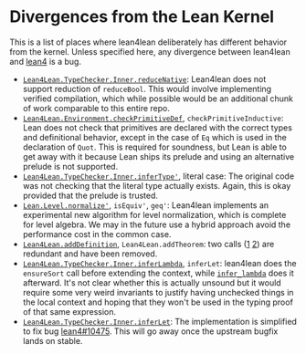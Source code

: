 # Divergences from the Lean Kernel

This is a list of places where lean4lean deliberately has different behavior from the kernel. Unless specified here, any divergence between lean4lean and [lean4](https://github.com/leanprover/lean4/tree/master/src/kernel) is a bug.

* [`Lean4Lean.TypeChecker.Inner.reduceNative`](Lean4Lean/TypeChecker.lean): Lean4lean does not support reduction of `reduceBool`. This would involve implementing verified compilation, which while possible would be an additional chunk of work comparable to this entire repo.
* [`Lean4Lean.Environment.checkPrimitiveDef`](Lean4Lean/Primitive.lean), `checkPrimitiveInductive`: Lean does not check that primitives are declared with the correct types and definitional behavior, except in the case of `Eq` which is used in the declaration of `Quot`. This is required for soundness, but Lean is able to get away with it because Lean ships its prelude and using an alternative prelude is not supported.
* [`Lean4Lean.TypeChecker.Inner.inferType'`](Lean4Lean/TypeChecker.lean), literal case: The original code was not checking that the literal type actually exists. Again, this is okay provided that the prelude is trusted.
* [`Lean.Level.normalize'`](Lean4Lean/Level.lean), `isEquiv'`, `geq'`: Lean4lean implements an experimental new algorithm for level normalization, which is complete for level algebra. We may in the future use a hybrid approach avoid the performance cost in the common case.
* [`Lean4Lean.addDefinition`](Lean4Lean/Environment.lean), `Lean4Lean.addTheorem`: two calls ([1](https://github.com/leanprover/lean4/blob/v4.23.0/src/kernel/environment.cpp#L183) [2](https://github.com/leanprover/lean4/blob/v4.23.0/src/kernel/environment.cpp#L203)) are redundant and have been removed.
* [`Lean4Lean.TypeChecker.Inner.inferLambda`](Lean4Lean/TypeChecker.lean), `inferLet`: lean4lean does the `ensureSort` call before extending the context, while [`infer_lambda`](https://github.com/leanprover/lean4/blob/v4.23.0/src/kernel/type_checker.cpp#L124-L126) does it afterward. It's not clear whether this is actually unsound but it would require some very weird invariants to justify having unchecked things in the local context and hoping that they won't be used in the typing proof of that same expression.
* [`Lean4Lean.TypeChecker.Inner.inferLet`](Lean4Lean/TypeChecker.lean): The implementation is simplified to fix bug [lean4#10475](https://github.com/leanprover/lean4/issues/10475). This will go away once the upstream bugfix lands on stable.
